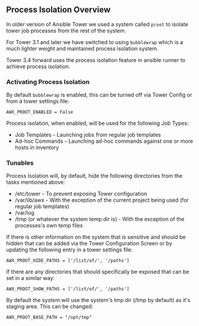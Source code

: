 ## Process Isolation Overview

In older version of Ansible Tower we used a system called `proot` to isolate tower job processes from the rest of the system.

For Tower 3.1 and later we have switched to using `bubblewrap` which is a much lighter weight and maintained process isolation system.

Tower 3.4 forward uses the process isolation feature in ansible runner to achieve process isolation.

### Activating Process Isolation

By default `bubblewrap` is enabled, this can be turned off via Tower Config or from a tower settings file:

    AWX_PROOT_ENABLED = False
    
Process isolation, when enabled, will be used for the following Job Types:

* Job Templates - Launching jobs from regular job templates
* Ad-hoc Commands - Launching ad-hoc commands against one or more hosts in inventory

### Tunables

Process Isolation will, by default, hide the following directories from the tasks mentioned above:

* /etc/tower - To prevent exposing Tower configuration
* /var/lib/awx - With the exception of the current project being used (for regular job templates)
* /var/log
* /tmp (or whatever the system temp dir is) - With the exception of the processes's own temp files

If there is other information on the system that is sensitive and should be hidden that can be added via the Tower Configuration Screen
or by updating the following entry in a tower settings file:

    AWX_PROOT_HIDE_PATHS = ['/list/of/', '/paths']
    
If there are any directories that should specifically be exposed that can be set in a similar way:

    AWX_PROOT_SHOW_PATHS = ['/list/of/', '/paths']
    
By default the system will use the system's tmp dir (/tmp by default) as it's staging area. This can be changed:

    AWX_PROOT_BASE_PATH = "/opt/tmp"
